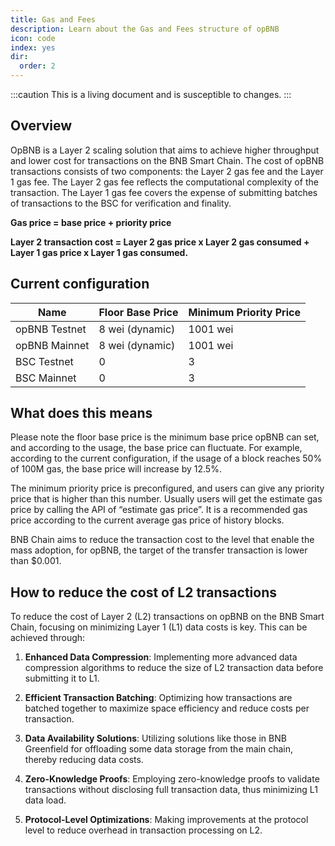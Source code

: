 ```yaml
---
title: Gas and Fees 
description: Learn about the Gas and Fees structure of opBNB
icon: code
index: yes
dir:
  order: 2
---
```


:::caution 
This is a living document and is susceptible to changes. 
:::

## Overview

OpBNB is a Layer 2 scaling solution that aims to achieve higher throughput and lower cost for transactions on the BNB Smart Chain. The cost of opBNB transactions consists of two components: the Layer 2 gas fee and the Layer 1 gas fee. The Layer 2 gas fee reflects the computational complexity of the transaction. The Layer 1 gas fee covers the expense of submitting batches of transactions to the BSC for verification and finality.

**Gas price = base price + priority price**

**Layer 2 transaction cost = Layer 2 gas price x Layer 2 gas consumed + Layer 1 gas price x Layer 1 gas consumed.**

## Current configuration

| Name          | Floor Base Price | Minimum Priority Price |
| ------------- | ---------------- | ---------------------------- |
| opBNB Testnet | 8 wei (dynamic)  | 1001 wei                         |
| opBNB Mainnet | 8 wei (dynamic)  | 1001 wei                         |
| BSC Testnet   | 0                | 3                            |
| BSC Mainnet   | 0                | 3                            |

## What does this means

Please note the floor base price is the minimum base price opBNB can set, and according to the usage, the base price can fluctuate. For example, according to the current configuration, if the usage of a block reaches 50% of 100M gas, the base price will increase by 12.5%.

The minimum priority price is preconfigured, and users can give any priority price that is higher than this number. Usually users will get the estimate gas price by calling the API of “estimate gas price”. It is a recommended gas price according to the current average gas price of history blocks.

BNB Chain aims to reduce the transaction cost to the level that enable the mass adoption, for opBNB, the target of the transfer transaction is lower than $0.001.

## How to reduce the cost of L2 transactions
To reduce the cost of Layer 2 (L2) transactions on opBNB on the BNB Smart Chain, focusing on minimizing Layer 1 (L1) data costs is key. This can be achieved through:

1. **Enhanced Data Compression**: Implementing more advanced data compression algorithms to reduce the size of L2 transaction data before submitting it to L1.

2. **Efficient Transaction Batching**: Optimizing how transactions are batched together to maximize space efficiency and reduce costs per transaction.

3. **Data Availability Solutions**: Utilizing solutions like those in BNB Greenfield for offloading some data storage from the main chain, thereby reducing data costs.

4. **Zero-Knowledge Proofs**: Employing zero-knowledge proofs to validate transactions without disclosing full transaction data, thus minimizing L1 data load.

5. **Protocol-Level Optimizations**: Making improvements at the protocol level to reduce overhead in transaction processing on L2.

